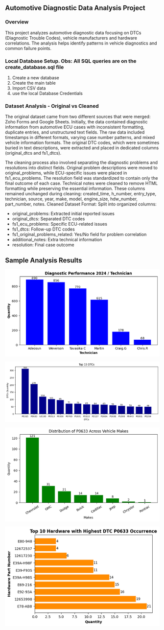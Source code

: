 ## Automotive Diagnostic Data Analysis Project
### Overview
This project analyzes automotive diagnostic data focusing on DTCs (Diagnostic Trouble Codes), vehicle manufacturers and hardware correlations. The analysis helps identify patterns in vehicle diagnostics and common failure points.


### Local Database Setup. Obs: All SQL queries are on the create_database.sql file
1. Create a new database
2. Create the main table
3. Import CSV data
4. use the local Database Credentials

### Dataset Analysis - Original vs Cleaned
The original dataset came from two different sources that were merged: Zoho Forms and Google Sheets. Initially, the data contained diagnostic information from automotive ECU cases with inconsistent formatting, duplicate entries, and unstructured text fields. The raw data included timestamps in different formats, varying case number patterns, and mixed vehicle information formats. The original DTC codes, which were sometimes buried in text descriptions, were extracted and placed in dedicated columns (original_dtcs and fs1_dtcs).

The cleaning process also involved separating the diagnostic problems and resolutions into distinct fields. Original problem descriptions were moved to original_problems, while ECU-specific issues were placed in fs1_ecu_problems. The resolution field was standardized to contain only the final outcome of each case. Technical notes were cleaned to remove HTML formatting while preserving the essential information. These columns remained unchanged during cleaning: created_time, h_number, entry_type, technician, source, year, make, model, engine_size, hdw_number, part_number, notes. Cleaned Dataset Format: 
Split into organized columns:
- original_problems: Extracted initial reported issues
- original_dtcs: Separated DTC codes
- fs1_ecu_problems: Specific ECU-related issues
- fs1_dtcs: Follow-up DTC codes
- fs1_original_problems_related: Yes/No field for problem correlation
- additional_notes: Extra technical information
- resolution: Final case outcome

## Sample Analysis Results
![Tech performance](https://github.com/weversonbarbieri/automotive_diagnostic_data_analysis/blob/b0bc0a508f6b1877b07cb523dc0775d57a6a6d40/images/diag_performance_tech_24.png)

![Top 15 DTCs](https://github.com/weversonbarbieri/automotive_diagnostic_data_analysis/blob/f9ecab53988f5f4b50a9c8f675f51ba4ce2a7b2d/images/top_dtcs.png)


![Distribution from a given DTC accross Vehicle's Manufacturers](https://github.com/weversonbarbieri/automotive_diagnostic_data_analysis/blob/c5b80bc6b1c9fa741f2bb8e5d2a8d8206e923ea7/images/code_p0633_distr._make.png)


![Top 10 Hardware Part Numbers Ocurrence from a give DTC](https://github.com/weversonbarbieri/automotive_diagnostic_data_analysis/blob/c5b80bc6b1c9fa741f2bb8e5d2a8d8206e923ea7/images/p0633_top_10_hdw_pn_occerence.png)
